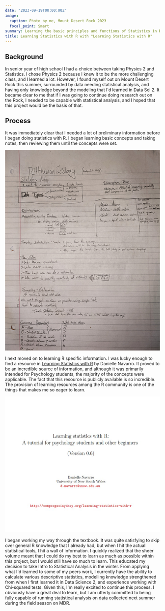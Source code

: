 ```yaml
---
date: "2023-09-19T00:00:00Z"
image:
  caption: Photo by me, Mount Desert Rock 2023
  focal_point: Smart
summary: Learning the basic principles and functions of Statistics in R with the free textbook "Learning Statistics with R"
title: Learning Statistics with R with "Learning Statistics with R"
---
```


## Background
In senior year of high school I had a choice between taking Physics 2 and Statistics. I chose Physics 2 because I knew it to be the more challenging class, and I learned a lot. However, I found myself out on Mount Desert Rock this summer, surrounded by data needing statistical analysis, and having only knowledge beyond the modeling that I'd learned in Data Sci 2. It became clear to me that if I was going to continue doing research out on the Rock, I needed to be capable with statistical analysis, and I hoped that this project would be the basis of that.

## Process
It was immediately clear that I needed a lot of preliminary information before I began doing statistics with R. I began learning basic concepts and taking notes, then reviewing them until the concepts were set.

![A photo of a page of stats notes](notes.jpg)

I next moved on to learning R specific information. I was lucky enough to find a resource in [Learning Statistics with R](https://learningstatisticswithr.com/lsr-0.6.pdf) by Danielle Navarro. It proved to be an incredible source of information, and although it was primarily intended for Psychology students, the majority of the concepts were applicable. The fact that this resource is publicly available is so incredible. The provision of learning resources among the R community is one of the things that makes me so eager to learn.

![The title page of Learning Statistics with R](textbook.jpg)

I began working my way through the textbook. It was quite satisfying to skip over general R knowledge that I already had, but when I hit the actual statistical tools, I hit a wall of information. I quickly realized that the sheer volume meant that I could do my best to learn as much as possible within this project, but I would still have so much to learn. This educated my decision to take Intro to Statistical Analysis in the winter. From applying what I'd learned to some of my peers work, I currently have the ability to calculate various descriptive statistics, modelling knowledge strengthened from when I first learned it in Data Science 2, and experience working with Chi-squared tests. Given this, I'm really excited to continue this process. I obviously have a great deal to learn, but I am utterly committed to being fully capable of running statistical analysis on data collected next summer during the field season on MDR.

